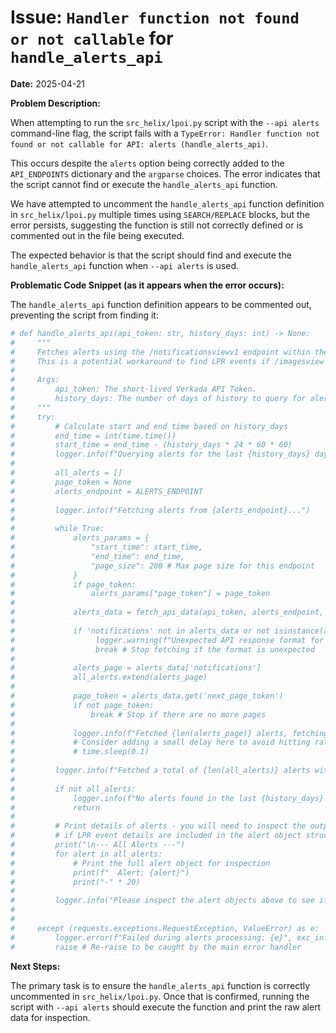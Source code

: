 # Issue: `Handler function not found or not callable` for `handle_alerts_api`

**Date:** 2025-04-21

**Problem Description:**

When attempting to run the `src_helix/lpoi.py` script with the `--api alerts` command-line flag, the script fails with a `TypeError: Handler function not found or not callable for API: alerts (handle_alerts_api)`.

This occurs despite the `alerts` option being correctly added to the `API_ENDPOINTS` dictionary and the `argparse` choices. The error indicates that the script cannot find or execute the `handle_alerts_api` function.

We have attempted to uncomment the `handle_alerts_api` function definition in `src_helix/lpoi.py` multiple times using `SEARCH/REPLACE` blocks, but the error persists, suggesting the function is still not correctly defined or is commented out in the file being executed.

The expected behavior is that the script should find and execute the `handle_alerts_api` function when `--api alerts` is used.

**Problematic Code Snippet (as it appears when the error occurs):**

The `handle_alerts_api` function definition appears to be commented out, preventing the script from finding it:

````python
# def handle_alerts_api(api_token: str, history_days: int) -> None:
#     """
#     Fetches alerts using the /notificationsviewv1 endpoint within the specified history days.
#     This is a potential workaround to find LPR events if /imagesview is inaccessible.
#
#     Args:
#         api_token: The short-lived Verkada API Token.
#         history_days: The number of days of history to query for alerts.
#     """
#     try:
#         # Calculate start and end time based on history_days
#         end_time = int(time.time())
#         start_time = end_time - (history_days * 24 * 60 * 60)
#         logger.info(f"Querying alerts for the last {history_days} days (from {datetime.datetime.fromtimestamp(start_time)} to {datetime.datetime.fromtimestamp(end_time)})")
#
#         all_alerts = []
#         page_token = None
#         alerts_endpoint = ALERTS_ENDPOINT
#
#         logger.info(f"Fetching alerts from {alerts_endpoint}...")
#
#         while True:
#             alerts_params = {
#                 "start_time": start_time,
#                 "end_time": end_time,
#                 "page_size": 200 # Max page size for this endpoint
#             }
#             if page_token:
#                 alerts_params["page_token"] = page_token
#
#             alerts_data = fetch_api_data(api_token, alerts_endpoint, params=alerts_params)
#
#             if 'notifications' not in alerts_data or not isinstance(alerts_data['notifications'], list):
#                  logger.warning(f"Unexpected API response format for alerts from {alerts_endpoint}: missing or invalid 'notifications' list. Raw data: {alerts_data}. Stopping pagination.")
#                  break # Stop fetching if the format is unexpected
#
#             alerts_page = alerts_data['notifications']
#             all_alerts.extend(alerts_page)
#
#             page_token = alerts_data.get('next_page_token')
#             if not page_token:
#                 break # Stop if there are no more pages
#
#             logger.info(f"Fetched {len(alerts_page)} alerts, fetching next page with token: {page_token}")
#             # Consider adding a small delay here to avoid hitting rate limits, especially with many pages
#             # time.sleep(0.1)
#
#         logger.info(f"Fetched a total of {len(all_alerts)} alerts within the specified time range.")
#
#         if not all_alerts:
#             logger.info(f"No alerts found in the last {history_days} days.")
#             return
#
#         # Print details of alerts - you will need to inspect the output to see
#         # if LPR event details are included in the alert object structure.
#         print("\n--- All Alerts ---")
#         for alert in all_alerts:
#             # Print the full alert object for inspection
#             print(f"  Alert: {alert}")
#             print("-" * 20)
#
#         logger.info("Please inspect the alert objects above to see if they contain LPR event details (e.g., license plate, camera ID, timestamp).")
#
#
#     except (requests.exceptions.RequestException, ValueError) as e:
#         logger.error(f"Failed during alerts processing: {e}", exc_info=True)
#         raise # Re-raise to be caught by the main error handler
````

**Next Steps:**

The primary task is to ensure the `handle_alerts_api` function is correctly uncommented in `src_helix/lpoi.py`. Once that is confirmed, running the script with `--api alerts` should execute the function and print the raw alert data for inspection.
